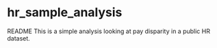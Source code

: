 # hr_sample_analysis

README
This is a simple analysis looking at pay disparity in a public HR dataset.
